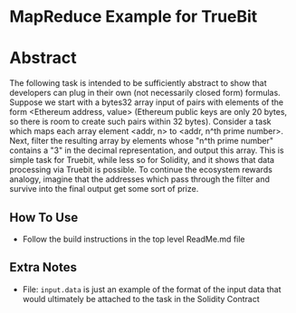 # MapReduce Example for TrueBit

# Abstract

The following task is intended to be sufficiently abstract to show that developers can plug in their own (not necessarily closed form) formulas.  Suppose we start with a bytes32 array input of pairs with elements of the form <Ethereum address, value> (Ethereum public keys are only 20 bytes, so there is room to create such pairs within 32 bytes).   Consider a task which maps each array element <addr, n> to <addr, n^th prime number>.  Next, filter the resulting array by elements whose "n^th prime number" contains a "3" in the decimal representation, and output this array.  This is simple task for Truebit, while less so for Solidity, and it shows that data processing via Truebit is possible.  To continue the ecosystem rewards analogy, imagine that the addresses which pass through the filter and survive into the final output get some sort of prize.

## How To Use

* Follow the build instructions in the top level ReadMe.md file

## Extra Notes

* File: `input.data` is just an example of the format of the input data that would ultimately be attached to the task in the Solidity Contract
